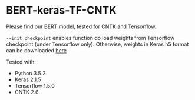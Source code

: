 # BERT-keras-TF-CNTK

Please find our BERT model, tested for CNTK and Tensorflow.

`--init_checkpoint` enables function do load weights from Tensorflow checkpoint (under Tensorflow only). Otherwise, weights in Keras h5 format can be downloaded [here](https://s3-eu-west-1.amazonaws.com/christopherbourez/public/2019-01-22_13-03-29_d65cd46_bert.h5)

Tested with:
- Python 3.5.2
- Keras 2.1.5
- Tensorflow 1.5.0
- CNTK 2.6
